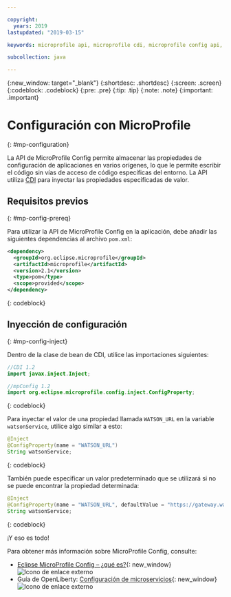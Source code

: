 ```yaml
---

copyright:
  years: 2019
lastupdated: "2019-03-15"

keywords: microprofile api, microprofile cdi, microprofile config api, config api, store properties multiple sources

subcollection: java

---
```


{:new_window: target="_blank"}
{:shortdesc: .shortdesc}
{:screen: .screen}
{:codeblock: .codeblock}
{:pre: .pre}
{:tip: .tip}
{:note: .note}
{:important: .important}

# Configuración con MicroProfile
{: #mp-configuration}

La API de MicroProfile Config permite almacenar las propiedades de configuración de aplicaciones en varios orígenes, lo que le permite escribir el código sin vías de acceso de código específicas del entorno. La API utiliza [CDI](/docs/java?topic=java-mp-cdi#mp-cdi) para inyectar las propiedades especificadas de valor.

## Requisitos previos
{: #mp-config-prereq}

Para utilizar la API de MicroProfile Config en la aplicación, debe añadir las siguientes dependencias al archivo `pom.xml`:

```xml
<dependency>
  <groupId>org.eclipse.microprofile</groupId>
  <artifactId>microprofile</artifactId>
  <version>2.1</version>
  <type>pom</type>
  <scope>provided</scope>
</dependency>
```
{: codeblock}

## Inyección de configuración
{: #mp-config-inject}

Dentro de la clase de bean de CDI, utilice las importaciones siguientes:

```java
//CDI 1.2
import javax.inject.Inject;

//mpConfig 1.2
import org.eclipse.microprofile.config.inject.ConfigProperty;
```
{: codeblock}

Para inyectar el valor de una propiedad llamada `WATSON_URL` en la variable `watsonService`, utilice algo similar a esto:

```java
@Inject 
@ConfigProperty(name = "WATSON_URL") 
String watsonService;
```
{: codeblock}

También puede especificar un valor predeterminado que se utilizará si no se puede encontrar la propiedad determinada:

```java
@Inject 
@ConfigProperty(name = "WATSON_URL", defaultValue = "https://gateway.watsonplatform.net/tone-analyzer/api/v3/tone?version=2017-09-21") 
String watsonService;
```
{: codeblock}

¡Y eso es todo!

Para obtener más información sobre MicroProfile Config, consulte:

* [Eclipse MicroProfile Config – ¿qué es?](https://www.eclipse.org/community/eclipse_newsletter/2017/september/article3.php){: new_window} ![Icono de enlace externo](../icons/launch-glyph.svg "Icono de enlace externo")
* Guía de OpenLiberty: [Configuración de microservicios](https://openliberty.io/guides/microprofile-config.html){: new_window} ![Icono de enlace externo](../icons/launch-glyph.svg "Icono de enlace externo")
